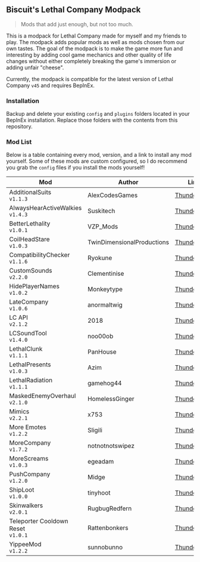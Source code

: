 
## Biscuit's Lethal Company Modpack

> Mods that add just enough, but not too much.

This is a modpack for Lethal Company made for myself and my friends to play. The modpack adds popular mods as well as mods chosen from our own tastes. The goal of the modpack is to make the game more fun and interesting by adding cool game mechanics and other quality of life changes without either completely breaking the game's immersion or adding unfair "cheese".

Currently, the modpack is compatible for the latest version of Lethal Company `v45` and requires BepInEx.

### Installation
Backup and delete your existing `config` and `plugins` folders located in your BepInEx installation. Replace those folders with the contents from this repository.

### Mod List
Below is a table containing every mod, version, and a link to install any mod yourself. Some of these mods are custom configured, so I do recommend you grab the `config` files if you install the mods yourself!

| Mod                                   | Author                     | Link                                                                                                 |
|---------------------------------------|----------------------------|------------------------------------------------------------------------------------------------------|
| AdditionalSuits<br>`v1.1.3`           | AlexCodesGames             | [Thunderstore](https://thunderstore.io/c/lethal-company/p/AlexCodesGames/AdditionalSuits/)           |
| AlwaysHearActiveWalkies<br>`v1.4.3`   | Suskitech                  | [Thunderstore](https://thunderstore.io/c/lethal-company/p/Suskitech/AlwaysHearActiveWalkies/)        |
| BetterLethality<br>`v1.0.1`           | VZP_Mods                   | [Thunderstore](https://thunderstore.io/c/lethal-company/p/VZP_Mods/BetterLethality/)                 |
| CoilHeadStare<br>`v1.0.3`             | TwinDimensionalProductions | [Thunderstore](https://thunderstore.io/c/lethal-company/p/TwinDimensionalProductions/CoilHeadStare/) |
| CompatibilityChecker<br>`v1.1.6`      | Ryokune                    | [Thunderstore](https://thunderstore.io/c/lethal-company/p/Ryokune/CompatibilityChecker/)                                                                                     |
| CustomSounds<br>`v2.2.0`              | Clementinise               | [Thunderstore](https://thunderstore.io/c/lethal-company/p/Clementinise/CustomSounds/)                |
| HidePlayerNames<br>`v1.0.2`           | Monkeytype                 | [Thunderstore](https://thunderstore.io/c/lethal-company/p/Monkeytype/HidePlayerNames/)               |
| LateCompany<br>`v1.0.6`               | anormaltwig                | [Thunderstore](https://thunderstore.io/c/lethal-company/p/anormaltwig/LateCompany/)                  |
| LC API<br>`v2.1.2`                    | 2018                       | [Thunderstore](https://thunderstore.io/c/lethal-company/p/2018/LC_API/)                              |
| LCSoundTool<br>`v1.4.0`               | noo00ob                    | [Thunderstore](https://thunderstore.io/c/lethal-company/p/no00ob/LCSoundTool/)                       |
| LethalClunk<br>`v1.1.1`               | PanHouse                   | [Thunderstore](https://thunderstore.io/c/lethal-company/p/PanHouse/LethalClunk/)                     |
| LethalPresents<br>`v1.0.3`            | Azim                       | [Thunderstore](https://thunderstore.io/c/lethal-company/p/Azim/LethalPresents/)                      |
| LethalRadiation<br>`v1.1.1`           | gamehog44                  | [Thunderstore](https://thunderstore.io/c/lethal-company/p/gamehog44/LethalRadiation/)                |
| MaskedEnemyOverhaul<br>`v2.1.0`       | HomelessGinger             | [Thunderstore](https://thunderstore.io/c/lethal-company/p/HomelessGinger/MaskedEnemyOverhaul/)       |
| Mimics<br>`v2.2.1`                    | x753                       | [Thunderstore](https://thunderstore.io/c/lethal-company/p/x753/Mimics/)                              |
| More Emotes<br>`v1.2.2`               | Sligili                    | [Thunderstore](https://thunderstore.io/c/lethal-company/p/Sligili/More_Emotes/)                      |
| MoreCompany<br>`v1.7.2`               | notnotnotswipez            | [Thunderstore](https://thunderstore.io/c/lethal-company/p/notnotnotswipez/MoreCompany/)              |
| MoreScreams<br>`v1.0.3`               | egeadam                    | [Thunderstore](https://thunderstore.io/c/lethal-company/p/egeadam/MoreScreams/)                      |
| PushCompany<br>`v1.2.0`               | Midge                      | [Thunderstore](https://thunderstore.io/c/lethal-company/p/Midge/PushCompany/)                        |
| ShipLoot<br>`v1.0.0`                  | tinyhoot                   | [Thunderstore](https://thunderstore.io/c/lethal-company/p/tinyhoot/ShipLoot/)                        |
| Skinwalkers<br>`v2.0.1`               | RugbugRedfern              | [Thunderstore](https://thunderstore.io/c/lethal-company/p/RugbugRedfern/Skinwalkers/)                |
| Teleporter Cooldown Reset<br>`v1.0.1` | Rattenbonkers              | [Thunderstore](https://thunderstore.io/c/lethal-company/p/Rattenbonkers/Teleporter_Cooldown_Reset/)  |
| YippeeMod<br>`v1.2.2`                 | sunnobunno                 | [Thunderstore](https://thunderstore.io/c/lethal-company/p/sunnobunno/YippeeMod/)                     |
